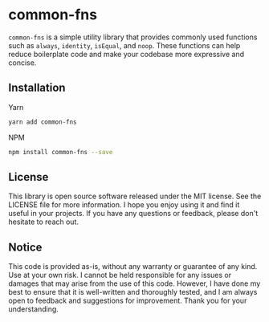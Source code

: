 <!-- infuser start header -->  
# common-fns  
`common-fns` is a simple utility library that provides commonly used functions such as `always`, `identity`, `isEqual`, and `noop`. These functions can help reduce boilerplate code and make your codebase more expressive and concise.  
<!-- infuser end header -->

<!-- infuser start installation -->  
## Installation  
Yarn  
```bash  
yarn add common-fns  
```  
NPM  
```bash  
npm install common-fns --save  
```  
<!-- infuser end installation -->

<!-- infuser start usage -->
<!-- infuser end usage -->

<!-- infuser start development -->
<!-- infuser end development -->

<!-- infuser start license -->  
## License  

This library is open source software released under the MIT license. See the LICENSE file for more information. I hope you enjoy using it and find it useful in your projects. If you have any questions or feedback, please don't hesitate to reach out.
  
  
## Notice  
This code is provided as-is, without any warranty or guarantee of any kind. Use at your own risk. I cannot be held responsible for any issues or damages that may arise from the use of this code. However, I have done my best to ensure that it is well-written and thoroughly tested, and I am always open to feedback and suggestions for improvement. Thank you for your understanding.  
  
<!-- infuser end license -->
